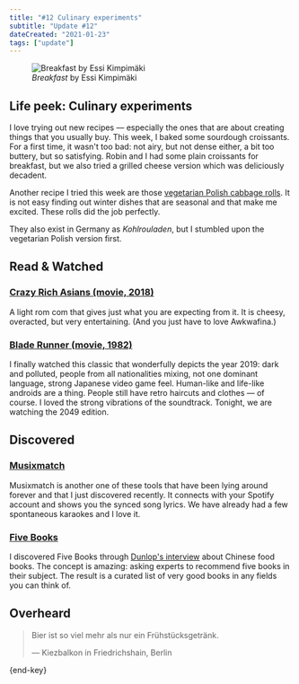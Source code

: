 ```yaml
---
title: "#12 Culinary experiments"
subtitle: "Update #12"
dateCreated: "2021-01-23"
tags: ["update"]
---
```


<figure>
 <img src="https://cdn.dribbble.com/users/623596/screenshots/14519668/media/f1f2e969dac3015018f1439622ec8ee0.jpg" alt="Breakfast by Essi Kimpimäki" />
 <figcaption>
 <cite>Breakfast</cite> by Essi Kimpimäki
 </figcaption>
</figure>

## Life peek: Culinary experiments

I love trying out new recipes — especially the ones that are about creating things that you usually buy. This week, I baked some sourdough croissants. For a first time, it wasn't too bad: not airy, but not dense either, a bit too buttery, but so satisfying. Robin and I had some plain croissants for breakfast, but we also tried a grilled cheese version which was deliciously decadent.

Another recipe I tried this week are those [vegetarian Polish cabbage rolls](/recipes/vegetarian-polish-cabbage-rolls). It is not easy finding out winter dishes that are seasonal and that make me excited. These rolls did the job perfectly.

<Comment>
  They also exist in Germany as <em>Kohlrouladen</em>, but I stumbled upon the
  vegetarian Polish version first.
</Comment>

## Read & Watched

### [Crazy Rich Asians (movie, 2018)](https://en.wikipedia.org/wiki/Crazy_Rich_Asians_%28film%29)

A light rom com that gives just what you are expecting from it. It is cheesy, overacted, but very entertaining. (And you just have to love Awkwafina.)

### [Blade Runner (movie, 1982)](https://en.wikipedia.org/wiki/Blade_Runner)

I finally watched this classic that wonderfully depicts the year 2019: dark and polluted, people from all nationalities mixing, not one dominant language, strong Japanese video game feel. Human-like and life-like androids are a thing. People still have retro haircuts and clothes — of course. I loved the strong vibrations of the soundtrack. Tonight, we are watching the 2049 edition.

## Discovered

### [Musixmatch](https://www.musixmatch.com/)

Musixmatch is another one of these tools that have been lying around forever and that I just discovered recently. It connects with your Spotify account and shows you the synced song lyrics. We have already had a few spontaneous karaokes and I love it.

### [Five Books](https://fivebooks.com/)

I discovered Five Books through [Dunlop's interview](https://fivebooks.com/best-books/fuchsia-dunlop-on-chinese-food/) about Chinese food books. The concept is amazing: asking experts to recommend five books in their subject. The result is a curated list of very good books in any fields you can think of.

## Overheard

> Bier ist so viel mehr als nur ein Frühstücksgetränk.
>
> — Kiezbalkon in Friedrichshain, Berlin

{end-key}
